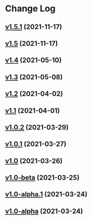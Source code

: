# Change Log

## [v1.5.1](https://github.com/thewizardplusplus/go-exercises-backend/tree/v1.5.1) (2021-11-17)

## [v1.5](https://github.com/thewizardplusplus/go-exercises-backend/tree/v1.5) (2021-11-17)

## [v1.4](https://github.com/thewizardplusplus/go-exercises-backend/tree/v1.4) (2021-05-10)

## [v1.3](https://github.com/thewizardplusplus/go-exercises-backend/tree/v1.3) (2021-05-08)

## [v1.2](https://github.com/thewizardplusplus/go-exercises-backend/tree/v1.2) (2021-04-02)

## [v1.1](https://github.com/thewizardplusplus/go-exercises-backend/tree/v1.1) (2021-04-01)

## [v1.0.2](https://github.com/thewizardplusplus/go-exercises-backend/tree/v1.0.2) (2021-03-29)

## [v1.0.1](https://github.com/thewizardplusplus/go-exercises-backend/tree/v1.0.1) (2021-03-27)

## [v1.0](https://github.com/thewizardplusplus/go-exercises-backend/tree/v1.0) (2021-03-26)

## [v1.0-beta](https://github.com/thewizardplusplus/go-exercises-backend/tree/v1.0-beta) (2021-03-25)

## [v1.0-alpha.1](https://github.com/thewizardplusplus/go-exercises-backend/tree/v1.0-alpha.1) (2021-03-24)

## [v1.0-alpha](https://github.com/thewizardplusplus/go-exercises-backend/tree/v1.0-alpha) (2021-03-24)
